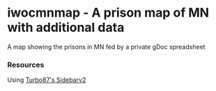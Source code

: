 # iwocmnmap - A prison map of MN with additional data

A map showing the prisons in MN fed by a private gDoc spreadsheet

### Resources
Using [Turbo87's Sidebarv2](https://github.com/Turbo87/sidebar-v2)
